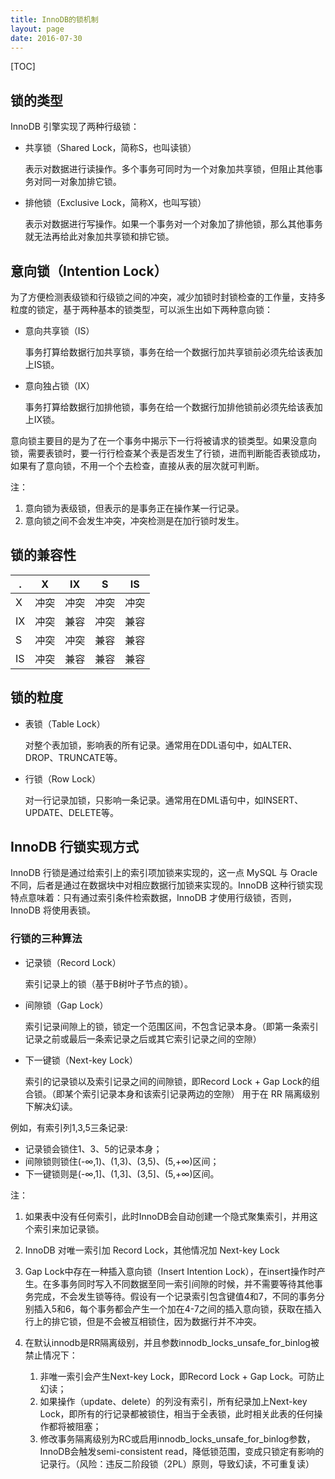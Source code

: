 ```yaml
---
title: InnoDB的锁机制
layout: page
date: 2016-07-30
---
```

[TOC]

## 锁的类型
InnoDB 引擎实现了两种行级锁：

- 共享锁（Shared Lock，简称S，也叫读锁）

    表示对数据进行读操作。多个事务可同时为一个对象加共享锁，但阻止其他事务对同一对象加排它锁。

- 排他锁（Exclusive Lock，简称X，也叫写锁）

    表示对数据进行写操作。如果一个事务对一个对象加了排他锁，那么其他事务就无法再给此对象加共享锁和排它锁。

## 意向锁（Intention Lock）
为了方便检测表级锁和行级锁之间的冲突，减少加锁时封锁检查的工作量，支持多粒度的锁定，基于两种基本的锁类型，可以派生出如下两种意向锁：

- 意向共享锁（IS）

    事务打算给数据行加共享锁，事务在给一个数据行加共享锁前必须先给该表加上IS锁。

- 意向独占锁（IX）

    事务打算给数据行加排他锁，事务在给一个数据行加排他锁前必须先给该表加上IX锁。

意向锁主要目的是为了在一个事务中揭示下一行将被请求的锁类型。如果没意向锁，需要表锁时，要一行行检查某个表是否发生了行锁，进而判断能否表锁成功，如果有了意向锁，不用一个个去检查，直接从表的层次就可判断。

注：
1. 意向锁为表级锁，但表示的是事务正在操作某一行记录。
2. 意向锁之间不会发生冲突，冲突检测是在加行锁时发生。

## 锁的兼容性

| . |  X  | IX | S  | IS|
| - |- |- |- |- |
| X |  冲突|  冲突 | 冲突|  冲突 |
|IX | 冲突 | 兼容|  冲突|  兼容 |
| S|  冲突 | 冲突|  兼容|  兼容 |
| IS| 冲突| 兼容| 兼容|  兼容|

## 锁的粒度
- 表锁（Table Lock）

    对整个表加锁，影响表的所有记录。通常用在DDL语句中，如ALTER、DROP、TRUNCATE等。

- 行锁（Row Lock）

    对一行记录加锁，只影响一条记录。通常用在DML语句中，如INSERT、UPDATE、DELETE等。

## InnoDB 行锁实现方式
InnoDB 行锁是通过给索引上的索引项加锁来实现的，这一点 MySQL 与 Oracle 不同，后者是通过在数据块中对相应数据行加锁来实现的。InnoDB 这种行锁实现特点意味着：只有通过索引条件检索数据，InnoDB 才使用行级锁，否则，InnoDB 将使用表锁。

### 行锁的三种算法

- 记录锁（Record Lock）

    索引记录上的锁（基于B树叶子节点的锁）。

- 间隙锁（Gap Lock）

    索引记录间隙上的锁，锁定一个范围区间，不包含记录本身。（即第一条索引记录之前或最后一条索记录之后或其它索引记录之间的空隙）

- 下一键锁（Next-key Lock）

    索引的记录锁以及索引记录之间的间隙锁，即Record Lock + Gap Lock的组合锁。（即某个索引记录本身和该索引记录两边的空隙）
    用于在 RR 隔离级别下解决幻读。

例如，有索引列1,3,5三条记录:

- 记录锁会锁住1、3、5的记录本身；
- 间隙锁则锁住(-∞,1)、(1,3)、(3,5)、(5,+∞)区间；
- 下一键锁则是(-∞,1]、(1,3]、(3,5]、(5,+∞)区间。

注：

1. 如果表中没有任何索引，此时InnoDB会自动创建一个隐式聚集索引，并用这个索引来加记录锁。
2. InnoDB 对唯一索引加 Record Lock，其他情况加 Next-key Lock
3. Gap Lock中存在一种插入意向锁（Insert Intention Lock），在insert操作时产生。在多事务同时写入不同数据至同一索引间隙的时候，并不需要等待其他事务完成，不会发生锁等待。假设有一个记录索引包含键值4和7，不同的事务分别插入5和6，每个事务都会产生一个加在4-7之间的插入意向锁，获取在插入行上的排它锁，但是不会被互相锁住，因为数据行并不冲突。
4. 在默认innodb是RR隔离级别，并且参数innodb_locks_unsafe_for_binlog被禁止情况下：

    1. 非唯一索引会产生Next-key Lock，即Record Lock + Gap Lock。可防止幻读；
    2. 如果操作（update、delete）的列没有索引，所有纪录加上Next-key Lock，即所有的行记录都被锁住，相当于全表锁，此时相关此表的任何操作都将被阻塞；
    3. 修改事务隔离级别为RC或启用innodb_locks_unsafe_for_binlog参数，InnoDB会触发semi-consistent read，降低锁范围，变成只锁定有影响的记录行。（风险：违反二阶段锁（2PL）原则，导致幻读，不可重复读）